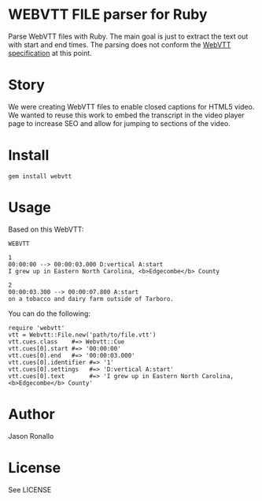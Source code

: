 # WEBVTT FILE parser for Ruby

Parse WebVTT files with Ruby.
The main goal is just to extract the text out with start and end times.
The parsing does not conform the [WebVTT specification](http://dev.w3.org/html5/webvtt/) at this point.


# Story

We were creating WebVTT files to enable closed captions for HTML5 video.
We wanted to reuse this work to embed the transcript in the video player
page to increase SEO and allow for jumping to sections of the video.

# Install

```
gem install webvtt
```

# Usage

Based on this WebVTT:

```
WEBVTT

1
00:00:00 --> 00:00:03.000 D:vertical A:start
I grew up in Eastern North Carolina, <b>Edgecombe</b> County

2
00:00:03.300 --> 00:00:07.800 A:start
on a tobacco and dairy farm outside of Tarboro.
```

You can do the following:


```
require 'webvtt'
vtt = Webvtt::File.new('path/to/file.vtt')
vtt.cues.class    #=> Webvtt::Cue
vtt.cues[0].start #=> '00:00:00'
vtt.cues[0].end   #=> '00:00:03.000'
vtt.cues[0].identifier #=> '1'
vtt.cues[0].settings   #=> 'D:vertical A:start'
vtt.cues[0].text       #=> 'I grew up in Eastern North Carolina, <b>Edgecombe</b> County'
```

# Author

Jason Ronallo

# License

See LICENSE
